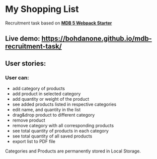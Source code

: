 # My Shopping List
Recruitment task based on **[MDB 5 Webpack Starter](https://github.com/mdbootstrap/mdb-webpack-starter)**

## Live demo: https://bohdanone.github.io/mdb-recruitment-task/

## User stories:

### User can:

- add category of products
- add product in selected category
- add quantity or weight of the product
- see added products listed in respective categories
- edit name, and quantity in the list
- drag&drop product to different category
- remove product
- remove category with all corresponding products
- see total quantity of products in each category
- see total quantity of all saved products
- export list to PDF file

Categories and Products are permanently stored in Local Storage.
